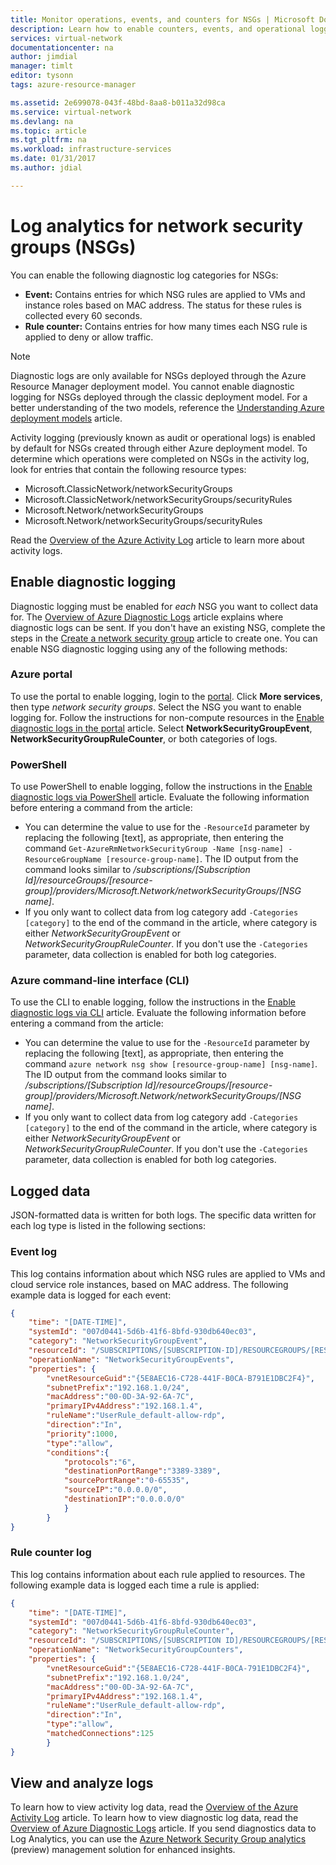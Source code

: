 ```yaml
---
title: Monitor operations, events, and counters for NSGs | Microsoft Docs
description: Learn how to enable counters, events, and operational logging for NSGs
services: virtual-network
documentationcenter: na
author: jimdial
manager: timlt
editor: tysonn
tags: azure-resource-manager

ms.assetid: 2e699078-043f-48bd-8aa8-b011a32d98ca
ms.service: virtual-network
ms.devlang: na
ms.topic: article
ms.tgt_pltfrm: na
ms.workload: infrastructure-services
ms.date: 01/31/2017
ms.author: jdial

---
```

# Log analytics for network security groups (NSGs)

You can enable the following diagnostic log categories for NSGs:

* **Event:** Contains entries for which NSG rules are applied to VMs and instance roles based on MAC address. The status for these rules is collected every 60 seconds.
* **Rule counter:** Contains entries for how many times each NSG rule is applied to deny or allow traffic.

> [!NOTE]
> Diagnostic logs are only available for NSGs deployed through the Azure Resource Manager deployment model. You cannot enable diagnostic logging for NSGs deployed through the classic deployment model. For a better understanding of the two models, reference the [Understanding Azure deployment models](../resource-manager-deployment-model.md) article.

Activity logging (previously known as audit or operational logs) is enabled by default for NSGs created through either Azure deployment model. To determine which operations were completed on NSGs in the activity log, look for entries that contain the following resource types: 

- Microsoft.ClassicNetwork/networkSecurityGroups 
- Microsoft.ClassicNetwork/networkSecurityGroups/securityRules
- Microsoft.Network/networkSecurityGroups
- Microsoft.Network/networkSecurityGroups/securityRules 

Read the [Overview of the Azure Activity Log](../monitoring-and-diagnostics/monitoring-overview-activity-logs.md) article to learn more about activity logs. 

## Enable diagnostic logging

Diagnostic logging must be enabled for *each* NSG you want to collect data for. The [Overview of Azure Diagnostic Logs](../monitoring-and-diagnostics/monitoring-overview-of-diagnostic-logs.md) article explains where diagnostic logs can be sent. If you don't have an existing NSG, complete the steps in the [Create a network security group](virtual-networks-create-nsg-arm-pportal.md) article to create one. You can enable NSG diagnostic logging using any of the following methods:

### Azure portal

To use the portal to enable logging, login to the [portal](https://portal.azure.com). Click **More services**, then type *network security groups*. Select the NSG you want to enable logging for. Follow the instructions for non-compute resources in the [Enable diagnostic logs in the portal](../monitoring-and-diagnostics/monitoring-overview-of-diagnostic-logs.md#how-to-enable-collection-of-resource-diagnostic-logs) article. Select **NetworkSecurityGroupEvent**, **NetworkSecurityGroupRuleCounter**, or both categories of logs.

### PowerShell

To use PowerShell to enable logging, follow the instructions in the [Enable diagnostic logs via PowerShell](../monitoring-and-diagnostics/monitoring-overview-of-diagnostic-logs.md#how-to-enable-collection-of-resource-diagnostic-logs) article. Evaluate the following information before entering a command from the article:

- You can determine the value to use for the `-ResourceId` parameter by replacing the following [text], as appropriate, then entering the command `Get-AzureRmNetworkSecurityGroup -Name [nsg-name] -ResourceGroupName [resource-group-name]`. The ID output from the command looks similar to */subscriptions/[Subscription Id]/resourceGroups/[resource-group]/providers/Microsoft.Network/networkSecurityGroups/[NSG name]*.
- If you only want to collect data from log category add `-Categories [category]` to the end of the command in the article, where category is either *NetworkSecurityGroupEvent* or *NetworkSecurityGroupRuleCounter*. If you don't use the `-Categories` parameter, data collection is enabled for both log categories.

### Azure command-line interface (CLI)

To use the CLI to enable logging, follow the instructions in the [Enable diagnostic logs via CLI](../monitoring-and-diagnostics/monitoring-overview-of-diagnostic-logs.md#how-to-enable-collection-of-resource-diagnostic-logs) article. Evaluate the following information before entering a command from the article:

- You can determine the value to use for the `-ResourceId` parameter by replacing the following [text], as appropriate, then entering the command `azure network nsg show [resource-group-name] [nsg-name]`. The ID output from the command looks similar to */subscriptions/[Subscription Id]/resourceGroups/[resource-group]/providers/Microsoft.Network/networkSecurityGroups/[NSG name]*.
- If you only want to collect data from log category add `-Categories [category]` to the end of the command in the article, where category is either *NetworkSecurityGroupEvent* or *NetworkSecurityGroupRuleCounter*. If you don't use the `-Categories` parameter, data collection is enabled for both log categories.

## Logged data

JSON-formatted data is written for both logs. The specific data written for each log type is listed in the following sections:

### Event log
This log contains information about which NSG rules are applied to VMs and cloud service role instances, based on MAC address. The following example data is logged for each event:

```json
{
    "time": "[DATE-TIME]",
    "systemId": "007d0441-5d6b-41f6-8bfd-930db640ec03",
    "category": "NetworkSecurityGroupEvent",
    "resourceId": "/SUBSCRIPTIONS/[SUBSCRIPTION-ID]/RESOURCEGROUPS/[RESOURCE-GROUP-NAME]/PROVIDERS/MICROSOFT.NETWORK/NETWORKSECURITYGROUPS/[NSG-NAME]",
    "operationName": "NetworkSecurityGroupEvents",
    "properties": {
        "vnetResourceGuid":"{5E8AEC16-C728-441F-B0CA-B791E1DBC2F4}",
        "subnetPrefix":"192.168.1.0/24",
        "macAddress":"00-0D-3A-92-6A-7C",
        "primaryIPv4Address":"192.168.1.4",
        "ruleName":"UserRule_default-allow-rdp",
        "direction":"In",
        "priority":1000,
        "type":"allow",
        "conditions":{
            "protocols":"6",
            "destinationPortRange":"3389-3389",
            "sourcePortRange":"0-65535",
            "sourceIP":"0.0.0.0/0",
            "destinationIP":"0.0.0.0/0"
            }
        }
}
```

### Rule counter log

This log contains information about each rule applied to resources. The following example data is logged each time a rule is applied:

```json
{
    "time": "[DATE-TIME]",
    "systemId": "007d0441-5d6b-41f6-8bfd-930db640ec03",
    "category": "NetworkSecurityGroupRuleCounter",
    "resourceId": "/SUBSCRIPTIONS/[SUBSCRIPTION ID]/RESOURCEGROUPS/[RESOURCE-GROUP-NAME]TESTRG/PROVIDERS/MICROSOFT.NETWORK/NETWORKSECURITYGROUPS/[NSG-NAME]",
    "operationName": "NetworkSecurityGroupCounters",
    "properties": {
        "vnetResourceGuid":"{5E8AEC16-C728-441F-B0CA-791E1DBC2F4}",
        "subnetPrefix":"192.168.1.0/24",
        "macAddress":"00-0D-3A-92-6A-7C",
        "primaryIPv4Address":"192.168.1.4",
        "ruleName":"UserRule_default-allow-rdp",
        "direction":"In",
        "type":"allow",
        "matchedConnections":125
        }
}
```

## View and analyze logs

To learn how to view activity log data, read the [Overview of the Azure Activity Log](../monitoring-and-diagnostics/monitoring-overview-of-diagnostic-logs.md) article. To learn how to view diagnostic log data, read the [Overview of Azure Diagnostic Logs](../monitoring-and-diagnostics/monitoring-overview-of-diagnostic-logs.md) article. If you send diagnostics data to Log Analytics, you can use the [Azure Network Security Group analytics](../log-analytics/log-analytics-azure-networking-analytics.md) (preview) management solution for enhanced insights. 

